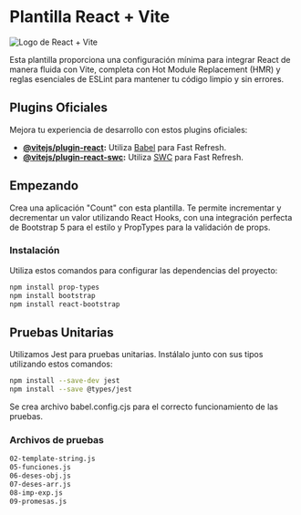 # Plantilla React + Vite

![Logo de React + Vite](enlace-a-tu-imagen-de-logo.png)

Esta plantilla proporciona una configuración mínima para integrar React de manera fluida con Vite, completa con Hot Module Replacement (HMR) y reglas esenciales de ESLint para mantener tu código limpio y sin errores.

## Plugins Oficiales

Mejora tu experiencia de desarrollo con estos plugins oficiales:

- **[@vitejs/plugin-react](https://github.com/vitejs/vite-plugin-react/blob/main/packages/plugin-react/README.md):** Utiliza [Babel](https://babeljs.io/) para Fast Refresh.
- **[@vitejs/plugin-react-swc](https://github.com/vitejs/vite-plugin-react-swc):** Utiliza [SWC](https://swc.rs/) para Fast Refresh.

## Empezando

Crea una aplicación "Count" con esta plantilla. Te permite incrementar y decrementar un valor utilizando React Hooks, con una integración perfecta de Bootstrap 5 para el estilo y PropTypes para la validación de props.

### Instalación

Utiliza estos comandos para configurar las dependencias del proyecto:

```bash
npm install prop-types
npm install bootstrap
npm install react-bootstrap
```

## Pruebas Unitarias
Utilizamos Jest para pruebas unitarias. Instálalo junto con sus tipos utilizando estos comandos:

```bash
npm install --save-dev jest
npm install --save @types/jest
```

Se crea archivo babel.config.cjs para el correcto funcionamiento de las pruebas.

### Archivos de pruebas

```bash
02-template-string.js
05-funciones.js
06-deses-obj.js
07-deses-arr.js
08-imp-exp.js
09-promesas.js
```